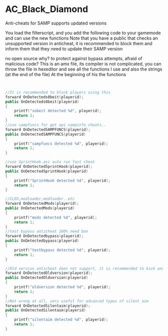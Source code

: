 # AC_Black_Diamond
Anti-cheats for SAMP supports updated versions

You load the filterscript, and you add the following code to your gamemode and can use the new functions
Note that you have a public that checks an unsupported version in anticheat, it is recommended to block them and inform them that they need to update their SAMP version

no open source why? to protect against bypass attempts, afraid of malicious code? This is an amx file, its compiler is not complicated, you can throw the file in hexeditor and see all the functions I use and also the strings (at the end of the file)
At the beginning of his the functions

```cpp


//It is recommended to block players using this
forward OnDetecteds0beit(playerid);
public OnDetecteds0beit(playerid)
{
    printf("sobeit detected %d", playerid);
    return 1;
}
//use sampfuncs for get api sampinfo cheats..
forward OnDetectedSAMPFUNCS(playerid);
public OnDetectedSAMPFUNCS(playerid)
{
    printf("sampfuncs detected %d", playerid);
    return 1;
}

//use SprintHook.asi auto run fast cheat
forward OnDetectedSprintHook(playerid);
public OnDetectedSprintHook(playerid)
{
    printf("SprintHook detected %d", playerid);
    return 1;
}

//CLEO,modloader,modloader..etc
forward OnDetectedMods(playerid);
public OnDetectedMods(playerid)
{
    printf("mods detected %d", playerid);
    return 1;
}
//test bypass anticheat 100% need ban
forward OnDetectedbypass(playerid);
public OnDetectedbypass(playerid)
{
    printf("testbypass detected %d", playerid);
    return 1;
}

//Old version anticheat does not support, it is recommended to kick and ask to update the SAMP version
forward OnDetectedOldversion(playerid);
public OnDetectedOldversion(playerid)
{
    printf("oldversion detected %d", playerid);
    return 1;
}
//Not wrong at all, very useful for advanced types of silent aim
forward OnDetectedSilentaim(playerid);
public OnDetectedSilentaim(playerid)
{
    printf("silentaim detected %d", playerid);
    return 1;
}


```
